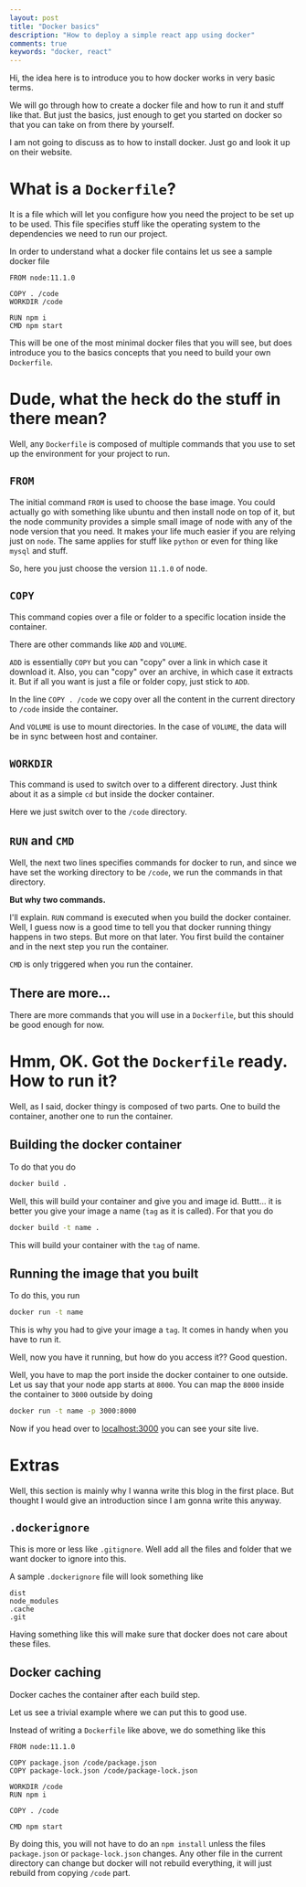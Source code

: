 ```yaml
---
layout: post
title: "Docker basics"
description: "How to deploy a simple react app using docker"
comments: true
keywords: "docker, react"
---
```


Hi, the idea here is to introduce you to how docker works in very basic terms.

We will go through how to create a docker file and how to run it and stuff like that. But just the basics, just enough
to get you started on docker so that you can take on from there by yourself.


I am not going to discuss as to how to install docker. Just go and look it up on their website.

# What is a `Dockerfile`?

It is a file which will let you configure how you need the project to be set up to be used.
This file specifies stuff like the operating system to the dependencies we need to run our project.

In order to understand what a docker file contains let us see a sample docker file

```docker
FROM node:11.1.0

COPY . /code
WORKDIR /code

RUN npm i
CMD npm start
```

This will be one of the most minimal docker files that you will see, but does introduce you to the basics concepts that
you need to build your own `Dockerfile`.

# Dude, what the heck do the stuff in there mean?

Well, any `Dockerfile` is composed of multiple commands that you use to set up the environment for your project to run.

## `FROM`

The initial command `FROM` is used to choose the base image. You could actually go with something like ubuntu and then
install node on top of it, but the node community provides a simple small image of node with any of the node version
that you need. It makes your life much easier if you are relying just on `node`.
The same applies for stuff like `python` or even for thing like `mysql` and stuff.

So, here you just choose the version `11.1.0` of node.

## `COPY`

This command copies over a file or folder to a specific location inside the container.

There are other commands like `ADD` and `VOLUME`.

`ADD` is essentially `COPY` but you can "copy" over a link in which case it download it. Also, you can "copy" over an
archive, in which case it extracts it. But if all you want is just a file or folder copy, just stick to `ADD`.

In the line `COPY . /code` we copy over all the content in the current directory to `/code` inside the container.

And `VOLUME` is use to mount directories. In the case of `VOLUME`, the data will be in sync between host and container.

## `WORKDIR`

This command is used to switch over to a different directory. Just think about it as a simple `cd` but inside the docker
container.

Here we just switch over to the `/code` directory.

## `RUN` and `CMD`

Well, the next two lines specifies commands for docker to run, and since we have set the working directory to be `/code`, we
run the commands in that directory.

**But why two commands.**

I'll explain. `RUN` command is executed when you build the docker container. Well, I guess now is a good time to tell you
that docker running thingy happens in two steps. But more on that later. You first build the container and in the next
step you run the container.

`CMD` is only triggered when you run the container.

## There are more...

There are more commands that you will use in a `Dockerfile`, but this should be good enough for now.

# Hmm, OK. Got the `Dockerfile` ready. How to run it?

Well, as I said, docker thingy is composed of two parts. One to build the container, another one to run the
container.

## Building the docker container

To do that you do

```sh
docker build .
```

Well, this will build your container and give you and image id. Buttt... it is better you give your image a name (`tag`
as it is called). For that you do

```sh
docker build -t name .
```

This will build your container with the `tag` of name.

## Running the image that you built

To do this, you run

```sh
docker run -t name
```

This is why you had to give your image a `tag`. It comes in handy when you have to run it.

Well, now you have it running, but how do you access it?? Good question.

Well, you have to map the port inside the docker container to one outside.
Let us say that your node app starts at `8000`. You can map the `8000` inside the container to `3000` outside by doing

```sh
docker run -t name -p 3000:8000
```

Now if you head over to [localhost:3000](http://localhost:3000) you can see your site live.

# Extras

Well, this section is mainly why I wanna write this blog in the first place. But thought I would give an introduction
since I am gonna write this anyway.

## `.dockerignore`

This is more or less like `.gitignore`. Well add all the files and folder that we want docker to ignore into this.

A sample `.dockerignore` file will look something like

```
dist
node_modules
.cache
.git
```

Having something like this will make sure that docker does not care about these files.

## Docker caching

Docker caches the container after each build step.

Let us see a trivial example where we can put this to good use.

Instead of writing a `Dockerfile` like above, we do something like this

```docker
FROM node:11.1.0

COPY package.json /code/package.json
COPY package-lock.json /code/package-lock.json

WORKDIR /code
RUN npm i

COPY . /code

CMD npm start
```

By doing this, you will not have to do an `npm install` unless the files `package.json` or `package-lock.json` changes.
Any other file in the current directory can change but docker will not rebuild everything, it will just rebuild from copying `/code`
part.
